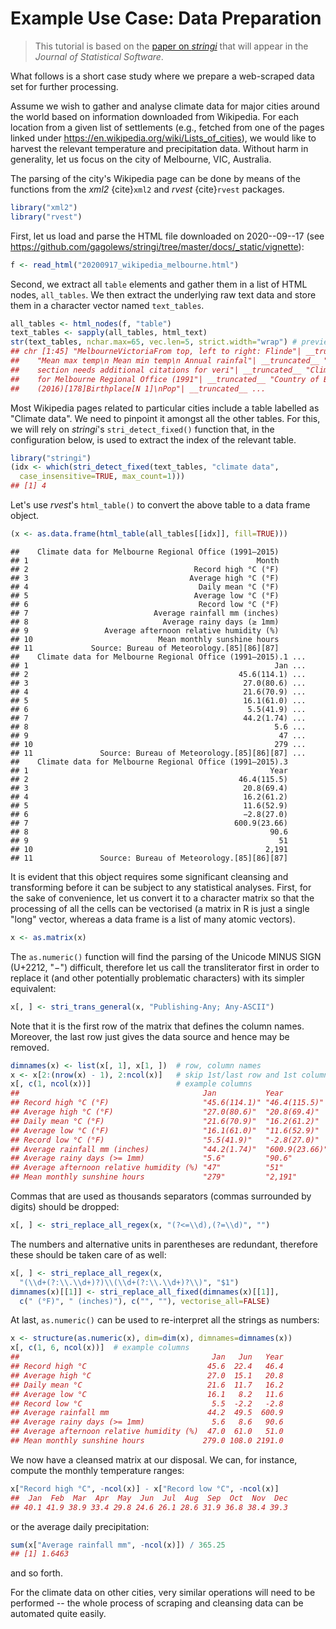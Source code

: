 Example Use Case: Data Preparation
==================================


> This tutorial is based on the [paper on *stringi*](https://stringi.gagolewski.com/_static/vignette/stringi.pdf) that will appear in the *Journal of Statistical Software*.

What follows is a short case study where we prepare a
web-scraped data set for further processing.

Assume we wish to gather and analyse climate data for major cities
around the world based on information downloaded from Wikipedia. For
each location from a given list of settlements (e.g., fetched from one
of the pages linked under
<https://en.wikipedia.org/wiki/Lists_of_cities>), we would like to
harvest the relevant temperature and precipitation data. Without harm in
generality, let us focus on the city of Melbourne, VIC, Australia.

The parsing of the city's Wikipedia page can be done by means of the
functions from the *xml2* {cite}`xml2` and *rvest* {cite}`rvest` packages.


```r
library("xml2")
library("rvest")
```

First, let us load and parse the HTML file downloaded on 2020--09--17
(see <https://github.com/gagolews/stringi/tree/master/docs/_static/vignette>):


```r
f <- read_html("20200917_wikipedia_melbourne.html")
```

Second, we extract all `table` elements and gather them in a list of
HTML nodes, `all_tables`. We then extract the underlying raw text data
and store them in a character vector named `text_tables`.


```r
all_tables <- html_nodes(f, "table")
text_tables <- sapply(all_tables, html_text)
str(text_tables, nchar.max=65, vec.len=5, strict.width="wrap") # preview
## chr [1:45] "MelbourneVictoriaFrom top, left to right: Flinde"| __truncated__
##    "Mean max temp\n Mean min temp\n Annual rainfal"| __truncated__ "This
##    section needs additional citations for veri"| __truncated__ "Climate data
##    for Melbourne Regional Office (1991"| __truncated__ "Country of Birth
##    (2016)[178]Birthplace[N 1]\nPop"| __truncated__ ...
```

Most Wikipedia pages related to particular cities include a table
labelled as "Climate data". We need to pinpoint it amongst all the other
tables. For this, we will rely on *stringi*'s `stri_detect_fixed()`
function that, in the configuration below, is used to extract the index
of the relevant table.


```r
library("stringi")
(idx <- which(stri_detect_fixed(text_tables, "climate data",
  case_insensitive=TRUE, max_count=1)))
## [1] 4
```

Let's use *rvest*'s `html_table()` to convert the above table
to a data frame object.


```r
(x <- as.data.frame(html_table(all_tables[[idx]], fill=TRUE)))
```


```
##    Climate data for Melbourne Regional Office (1991–2015)
## 1                                                   Month
## 2                                     Record high °C (°F)
## 3                                    Average high °C (°F)
## 4                                      Daily mean °C (°F)
## 5                                     Average low °C (°F)
## 6                                      Record low °C (°F)
## 7                            Average rainfall mm (inches)
## 8                              Average rainy days (≥ 1mm)
## 9                 Average afternoon relative humidity (%)
## 10                            Mean monthly sunshine hours
## 11             Source: Bureau of Meteorology.[85][86][87]
##    Climate data for Melbourne Regional Office (1991–2015).1 ...
## 1                                                       Jan ...
## 2                                               45.6(114.1) ...
## 3                                                27.0(80.6) ...
## 4                                                21.6(70.9) ...
## 5                                                16.1(61.0) ...
## 6                                                 5.5(41.9) ...
## 7                                                44.2(1.74) ...
## 8                                                       5.6 ...
## 9                                                        47 ...
## 10                                                      279 ...
## 11               Source: Bureau of Meteorology.[85][86][87] ...
##    Climate data for Melbourne Regional Office (1991–2015).3
## 1                                                      Year
## 2                                               46.4(115.5)
## 3                                                20.8(69.4)
## 4                                                16.2(61.2)
## 5                                                11.6(52.9)
## 6                                                −2.8(27.0)
## 7                                              600.9(23.66)
## 8                                                      90.6
## 9                                                        51
## 10                                                    2,191
## 11               Source: Bureau of Meteorology.[85][86][87]
```

It is evident that this object requires some significant cleansing and
transforming before it can be subject to any statistical analyses.
First, for the sake of convenience, let us convert it to a character
matrix so that the processing of all the cells can be vectorised (a
matrix in R is just a single "long" vector, whereas a data frame is a
list of many atomic vectors).


```r
x <- as.matrix(x)
```

The `as.numeric()` function will find the parsing of the Unicode MINUS
SIGN (U+2212, "−") difficult, therefore let us call the transliterator
first in order to replace it (and other potentially problematic
characters) with its simpler equivalent:


```r
x[, ] <- stri_trans_general(x, "Publishing-Any; Any-ASCII")
```

Note that it is the first row of the matrix that defines the column
names. Moreover, the last row just gives the data source and hence may
be removed.


```r
dimnames(x) <- list(x[, 1], x[1, ])  # row, column names
x <- x[2:(nrow(x) - 1), 2:ncol(x)]   # skip 1st/last row and 1st column
x[, c(1, ncol(x))]                   # example columns
##                                         Jan           Year          
## Record high °C (°F)                     "45.6(114.1)" "46.4(115.5)" 
## Average high °C (°F)                    "27.0(80.6)"  "20.8(69.4)"  
## Daily mean °C (°F)                      "21.6(70.9)"  "16.2(61.2)"  
## Average low °C (°F)                     "16.1(61.0)"  "11.6(52.9)"  
## Record low °C (°F)                      "5.5(41.9)"   "-2.8(27.0)"  
## Average rainfall mm (inches)            "44.2(1.74)"  "600.9(23.66)"
## Average rainy days (>= 1mm)             "5.6"         "90.6"        
## Average afternoon relative humidity (%) "47"          "51"          
## Mean monthly sunshine hours             "279"         "2,191"
```

Commas that are used as thousands separators (commas surrounded by
digits) should be dropped:


```r
x[, ] <- stri_replace_all_regex(x, "(?<=\\d),(?=\\d)", "")
```

The numbers and alternative units in parentheses are redundant,
therefore these should be taken care of as well:


```r
x[, ] <- stri_replace_all_regex(x,
  "(\\d+(?:\\.\\d+)?)\\(\\d+(?:\\.\\d+)?\\)", "$1")
dimnames(x)[[1]] <- stri_replace_all_fixed(dimnames(x)[[1]],
  c(" (°F)", " (inches)"), c("", ""), vectorise_all=FALSE)
```

At last, `as.numeric()` can be used to re-interpret all the strings as
numbers:


```r
x <- structure(as.numeric(x), dim=dim(x), dimnames=dimnames(x))
x[, c(1, 6, ncol(x))]  # example columns
##                                           Jan   Jun   Year
## Record high °C                           45.6  22.4   46.4
## Average high °C                          27.0  15.1   20.8
## Daily mean °C                            21.6  11.7   16.2
## Average low °C                           16.1   8.2   11.6
## Record low °C                             5.5  -2.2   -2.8
## Average rainfall mm                      44.2  49.5  600.9
## Average rainy days (>= 1mm)               5.6   8.6   90.6
## Average afternoon relative humidity (%)  47.0  61.0   51.0
## Mean monthly sunshine hours             279.0 108.0 2191.0
```

We now have a cleansed matrix at our disposal. We can, for instance,
compute the monthly temperature ranges:


```r
x["Record high °C", -ncol(x)] - x["Record low °C", -ncol(x)]
##  Jan  Feb  Mar  Apr  May  Jun  Jul  Aug  Sep  Oct  Nov  Dec 
## 40.1 41.9 38.9 33.4 29.8 24.6 26.1 28.6 31.9 36.8 38.4 39.3
```

or the average daily precipitation:


```r
sum(x["Average rainfall mm", -ncol(x)]) / 365.25
## [1] 1.6463
```

and so forth.

For the climate data on other cities, very similar operations will need
to be performed -- the whole process of scraping and cleansing data can
be automated quite easily.


